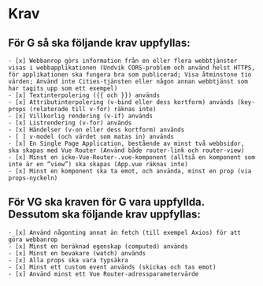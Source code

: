# Krav

## För G så ska följande krav uppfyllas:

    - [x] Webbanrop görs information från en eller flera webbtjänster visas i webbapplikationen (Undvik CORS-problem och använd helst HTTPS, för applikationen ska fungera bra som publicerad; Visa åtminstone tio värden; Använd inte Cities-tjänsten eller någon annan webbtjänst som har tagits upp som ett exempel)
    - [x] Textinterpolering ({{ och }}) används
    - [x] Attributinterpolering (v-bind eller dess kortform) används (key-props (relaterade till v-for) räknas inte)
    - [x] Villkorlig rendering (v-if) används
    - [x] Listrendering (v-for) används
    - [x] Händelser (v-on eller dess kortform) används
    - [ ] v-model (och värdet som matas in) används
    - [x] En Single Page Application, bestående av minst två webbsidor, ska skapas med Vue Router (Använd både router-link och router-view)
    - [x] Minst en icke-Vue-Router-.vue-komponent (alltså en komponent som inte är en “view”) ska skapas (App.vue räknas inte)
    - [x] Minst en komponent ska ta emot, och använda, minst en prop (via props-nyckeln)

## För VG ska kraven för G vara uppfyllda. Dessutom ska följande krav uppfyllas:

    - [x] Använd någonting annat än fetch (till exempel Axios) för att göra webbanrop
    - [x] Minst en beräknad egenskap (computed) används
    - [x] Minst en bevakare (watch) används
    - [x] Alla props ska vara typsäkra
    - [x] Minst ett custom event används (skickas och tas emot)
    - [x] Använd minst ett Vue Router-adressparametervärde
